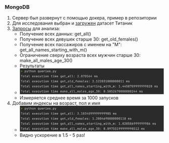### MongoDB

1. Сервер был развернут с помощью докера, пример в репозитории
2. Для исследования выбран и [загружен](import_titanic.py) датасет Титаник
3. [Запросы](queries.py) для анализа:
   * Получение всех данных: get_all()
   * Получение всех девушек старше 30: get_old_females()
   * Получение всех пассажиров с именем на "М": get_all_names_starting_with_m()
   * Ограничение сверху возраста всех мужчин старше 30: make_all_males_age_30()
   * Результаты 
   * ![before.png](before.png)
   * Измеряется среднее время за 1000 запусков
4. Добавим индексы на возраст, пол и имя
   * ![after.png](after.png)
   * Видно ускорение в 1.5 - 5 раз!